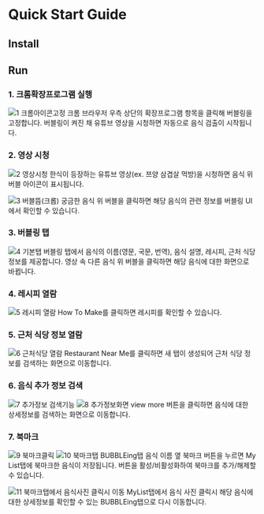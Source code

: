 # Quick Start Guide

## Install


## Run
### 1. 크롬확장프로그램 실행
![1 크롬아이콘고정](https://user-images.githubusercontent.com/53907861/172628852-d0c52f4f-6b29-4c16-92ad-8c0a4e296403.jpg)
크롬 브라우저 우측 상단의 확장프로그램 항목을 클릭해 버블링을 고정합니다.
버블링이 켜진 채 유튜브 영상을 시청하면 자동으로 음식 검출이 시작됩니다.


### 2. 영상 시청
![2  영상시청](https://user-images.githubusercontent.com/53907861/172629702-0bb38533-d44d-4c2a-ac2c-50addb3d34ac.jpg)
한식이 등장하는 유튜브 영상(ex. 쯔양 삼겹살 먹방)을 시청하면 음식 위 버블 아이콘이 표시됩니다.

![3  버블뜸(크롭)](https://user-images.githubusercontent.com/53907861/172630387-f1970b82-47f5-4003-af08-cbc38afbe532.jpg)
궁금한 음식 위 버블을 클릭하면 해당 음식의 관련 정보를 버블링 UI에서 확인할 수 있습니다.


### 3. 버블링 탭
![4  기본탭](https://user-images.githubusercontent.com/53907861/172630430-7b44d086-61f2-4788-a611-8ec416d3da05.jpg)
버블링 탭에서 음식의 이름(영문, 국문, 번역), 음식 설명, 레시피, 근처 식당 정보를 제공합니다.
영상 속 다른 음식 위 버블을 클릭하면 해당 음식에 대한 화면으로 바뀝니다. 


### 4. 레시피 열람
![5  레시피 열람](https://user-images.githubusercontent.com/53907861/172631286-9365a6bd-0283-47c0-b697-12a379eddd28.jpg)
How To Make를 클릭하면 레시피를 확인할 수 있습니다.


### 5. 근처 식당 정보 열람
![6  근처식당 열람](https://user-images.githubusercontent.com/53907861/172631305-719e9db0-9583-4357-bdf2-b216414f041c.jpg)
Restaurant Near Me를 클릭하면 새 탭이 생성되어 근처 식당 정보를 검색하는 화면으로 이동합니다.


### 6. 음식 추가 정보 검색
![7  추가정보 검색기능](https://user-images.githubusercontent.com/53907861/172631461-28d6ebbb-1c70-4fd3-82d5-6a3b1521d0dd.jpg)
![8  추가정보화면](https://user-images.githubusercontent.com/53907861/172631507-8e44bb8d-8b73-493d-868c-f78a7e7acf2a.jpg)
view more 버튼을 클릭하면 음식에 대한 상세정보를 검색하는 화면으로 이동합니다.


### 7. 북마크
![9  북마크클릭](https://user-images.githubusercontent.com/53907861/172631585-748895ec-4225-4347-bfc2-0d3c32953f29.jpg)
![10  북마크탭](https://user-images.githubusercontent.com/53907861/172631592-fdaaf455-3fee-4c84-aee4-97a64533f52c.jpg)
BUBBLEing탭 음식 이름 옆 북마크 버튼을 누르면 My List탭에 북마크한 음식이 저장됩니다.
버튼을 활성/비활성화하여 북마크를 추가/해제할 수 있습니다.

![11  북마크탭에서 음식사진 클릭시 이동](https://user-images.githubusercontent.com/53907861/172631812-9dc33760-e4da-4201-ae40-05ff31e7e4d6.jpg)
MyList탭에서 음식 사진 클릭시 해당 음식에 대한 상세정보를 확인할 수 있는 BUBBLEing탭으로 다시 이동합니다.

